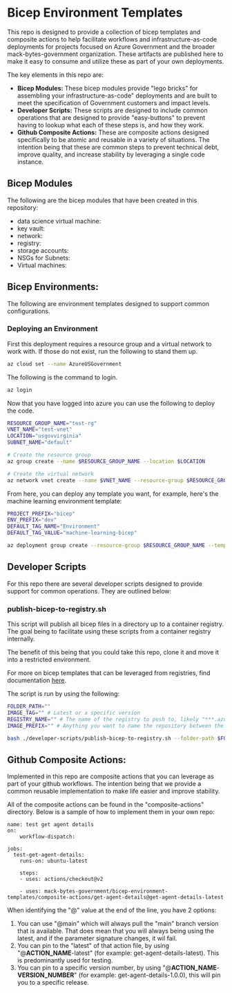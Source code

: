# Bicep Environment Templates

This repo is designed to provide a collection of bicep templates and composite actions to help facilitate workflows and infrastructure-as-code deployments for projects focused on Azure Government and the broader mack-bytes-government organization.  These artifacts are published here to make it easy to consume and utilize these as part of your own deployments.  

The key elements in this repo are:

- **Bicep Modules:** These bicep modules provide "lego bricks" for assembling your infrastructure-as-code" deployments and are built to meet the specification of Government customers and impact levels.  
- **Developer Scripts:** These scripts are designed to include common operations that are designed to provide "easy-buttons" to prevent having to lookup what each of these steps is, and how they work.  
- **Github Composite Actions:** These are composite actions designed specifically to be atomic and reusable in a variety of situations.  The intention being that these are common steps to prevent technical debt, improve quality, and increase stability by leveraging a single code instance.  

## Bicep Modules

The following are the bicep modules that have been created in this repository:

- data science virtual machine: 
- key vault: 
- network:
- registry: 
- storage accounts:
- NSGs for Subnets: 
- Virtual machines: 

## Bicep Environments:

The following are environment templates designed to support common configurations.  

### Deploying an Environment

First this deployment requires a resource group and a virtual network to work with.  If those do not exist, run the following to stand them up.

```bash
az cloud set --name AzureUSGovernment
```
The following is the command to login.  
```bash
az login
```

Now that you have logged into azure you can use the following to deploy the code.  

```bash
RESOURCE_GROUP_NAME="test-rg"
VNET_NAME="test-vnet"
LOCATION="usgovvirginia"
SUBNET_NAME="default"

# Create the resource group
az group create --name $RESOURCE_GROUP_NAME --location $LOCATION

# Create the virtual network
az network vnet create --name $VNET_NAME --resource-group $RESOURCE_GROUP_NAME --subnet-name $SUBNET_NAME
```

From here, you can deploy any template you want, for example, here's the machine learning environment template:

```bash
PROJECT_PREFIX="bicep"
ENV_PREFIX="dev"
DEFAULT_TAG_NAME="Environment"
DEFAULT_TAG_VALUE="machine-learning-bicep"

az deployment group create --resource-group $RESOURCE_GROUP_NAME --template-file ./environments/basic.bicep --parameters project_prefix=$PROJECT_PREFIX env_prefix=$ENV_PREFIX location=$LOCATION existing_network_name=$VNET_NAME default_tag_name=$DEFAULT_TAG_NAME default_tag_value=$DEFAULT_TAG_VALUE
```

## Developer Scripts

For this repo there are several developer scripts designed to provide support for common operations. They are outlined below:

### publish-bicep-to-registry.sh

This script will publish all bicep files in a directory up to a container registry.  The goal being to facilitate using these scripts from a container registry internally.  

The benefit of this being that you could take this repo, clone it and move it into a restricted environment.  

For more on bicep templates that can be leveraged from registries, find documentation [here](https://learn.microsoft.com/en-us/azure/azure-resource-manager/bicep/quickstart-private-module-registry?tabs=azure-cli).

The script is run by using the following:

```bash
FOLDER_PATH=""
IMAGE_TAG="" # Latest or a specific version
REGISTRY_NAME="" # The name of the registry to push to, likely "***.azurecr.us"
IMAGE_PREFIX="" # Anything you want to name the repository between the registry name and the file name.

bash ./developer-scripts/publish-bicep-to-registry.sh --folder-path $FOLDER_PATH --image-tag $IMAGE_TAG --registry-name $REGISTRY_NAME --image-prefix $IMAGE_PREFIX$
```

## Github Composite Actions:

Implemented in this repo are composite actions that you can leverage as part of your github workflows.  The intention being that we provide a common reusable implementation to make life easier and improve stability.  

All of the composite actions can be found in the "composite-actions" directory.  Below is a sample of how to implement them in your own repo:

```
name: test get agent details
on: 
    workflow-dispatch:

jobs:
  test-get-agent-details:
    runs-on: ubuntu-latest

    steps:
    - uses: actions/checkout@v2

    - uses: mack-bytes-government/bicep-environment-templates/composite-actions/get-agent-details@get-agent-details-latest
```

When identifying the "@" value at the end of the line, you have 2 options:

1. You can use "@main" which will always pull the "main" branch version that is available.  That does mean that you will always being using the latest, and if the parameter signature changes, it wil fail.  
2. You can pin to the "latest" of that action file, by using "@__ACTION_NAME__-latest" (for example: get-agent-details-latest).  This is predominantly used for testing.  
3. You can pin to a specific version number, by using "@__ACTION_NAME__-__VERSION_NUMBER__" (for example: get-agent-details-1.0.0), this will pin you to a specific release.  
